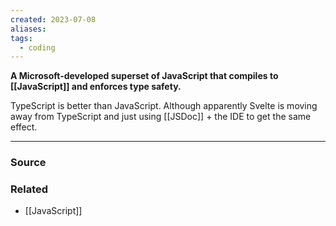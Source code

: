 ```yaml
---
created: 2023-07-08
aliases: 
tags:
  - coding
---
```

**A Microsoft-developed superset of JavaScript that compiles to [[JavaScript]] and enforces type safety.**

TypeScript is better than JavaScript. Although apparently Svelte is moving away from TypeScript and just using [[JSDoc]] + the IDE to get the same effect.

****
### Source

### Related
- [[JavaScript]]